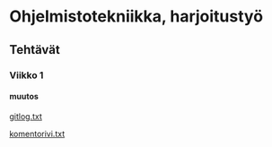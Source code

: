 # Ohjelmistotekniikka, harjoitustyö
## Tehtävät
### Viikko 1
#### muutos
[gitlog.txt](https://github.com/rukemas/ot-harjoitustyo/blob/master/laskarit/viikko1/gitlog.txt)

[komentorivi.txt](https://github.com/rukemas/ot-harjoitustyo/blob/master/laskarit/viikko1/komentorivi.txt)
